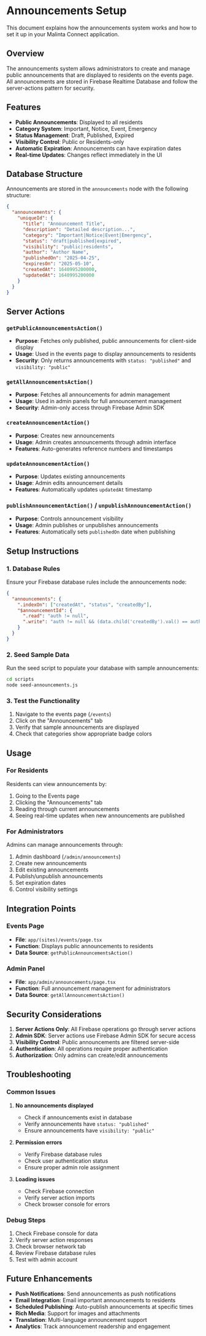 # Announcements Setup

This document explains how the announcements system works and how to set it up in your Malinta Connect application.

## Overview

The announcements system allows administrators to create and manage public announcements that are displayed to residents on the events page. All announcements are stored in Firebase Realtime Database and follow the server-actions pattern for security.

## Features

- **Public Announcements**: Displayed to all residents
- **Category System**: Important, Notice, Event, Emergency
- **Status Management**: Draft, Published, Expired
- **Visibility Control**: Public or Residents-only
- **Automatic Expiration**: Announcements can have expiration dates
- **Real-time Updates**: Changes reflect immediately in the UI

## Database Structure

Announcements are stored in the `announcements` node with the following structure:

```json
{
  "announcements": {
    "uniqueId": {
      "title": "Announcement Title",
      "description": "Detailed description...",
      "category": "Important|Notice|Event|Emergency",
      "status": "draft|published|expired",
      "visibility": "public|residents",
      "author": "Author Name",
      "publishedOn": "2025-04-25",
      "expiresOn": "2025-05-10",
      "createdAt": 1640995200000,
      "updatedAt": 1640995200000
    }
  }
}
```

## Server Actions

### `getPublicAnnouncementsAction()`
- **Purpose**: Fetches only published, public announcements for client-side display
- **Usage**: Used in the events page to display announcements to residents
- **Security**: Only returns announcements with `status: "published"` and `visibility: "public"`

### `getAllAnnouncementsAction()`
- **Purpose**: Fetches all announcements for admin management
- **Usage**: Used in admin panels for full announcement management
- **Security**: Admin-only access through Firebase Admin SDK

### `createAnnouncementAction()`
- **Purpose**: Creates new announcements
- **Usage**: Admin creates announcements through admin interface
- **Features**: Auto-generates reference numbers and timestamps

### `updateAnnouncementAction()`
- **Purpose**: Updates existing announcements
- **Usage**: Admin edits announcement details
- **Features**: Automatically updates `updatedAt` timestamp

### `publishAnnouncementAction()` / `unpublishAnnouncementAction()`
- **Purpose**: Controls announcement visibility
- **Usage**: Admin publishes or unpublishes announcements
- **Features**: Automatically sets `publishedOn` date when publishing

## Setup Instructions

### 1. Database Rules

Ensure your Firebase database rules include the announcements node:

```json
{
  "announcements": {
    ".indexOn": ["createdAt", "status", "createdBy"],
    "$announcementId": {
      ".read": "auth != null",
      ".write": "auth != null && (data.child('createdBy').val() == auth.uid || root.child('users').child(auth.uid).child('role').val() == 'admin')"
    }
  }
}
```

### 2. Seed Sample Data

Run the seed script to populate your database with sample announcements:

```bash
cd scripts
node seed-announcements.js
```

### 3. Test the Functionality

1. Navigate to the events page (`/events`)
2. Click on the "Announcements" tab
3. Verify that sample announcements are displayed
4. Check that categories show appropriate badge colors

## Usage

### For Residents

Residents can view announcements by:
1. Going to the Events page
2. Clicking the "Announcements" tab
3. Reading through current announcements
4. Seeing real-time updates when new announcements are published

### For Administrators

Admins can manage announcements through:
1. Admin dashboard (`/admin/announcements`)
2. Create new announcements
3. Edit existing announcements
4. Publish/unpublish announcements
5. Set expiration dates
6. Control visibility settings

## Integration Points

### Events Page
- **File**: `app/(sites)/events/page.tsx`
- **Function**: Displays public announcements to residents
- **Data Source**: `getPublicAnnouncementsAction()`

### Admin Panel
- **File**: `app/admin/announcements/page.tsx`
- **Function**: Full announcement management for administrators
- **Data Source**: `getAllAnnouncementsAction()`

## Security Considerations

1. **Server Actions Only**: All Firebase operations go through server actions
2. **Admin SDK**: Server actions use Firebase Admin SDK for secure access
3. **Visibility Control**: Public announcements are filtered server-side
4. **Authentication**: All operations require proper authentication
5. **Authorization**: Only admins can create/edit announcements

## Troubleshooting

### Common Issues

1. **No announcements displayed**
   - Check if announcements exist in database
   - Verify announcements have `status: "published"`
   - Ensure announcements have `visibility: "public"`

2. **Permission errors**
   - Verify Firebase database rules
   - Check user authentication status
   - Ensure proper admin role assignment

3. **Loading issues**
   - Check Firebase connection
   - Verify server action imports
   - Check browser console for errors

### Debug Steps

1. Check Firebase console for data
2. Verify server action responses
3. Check browser network tab
4. Review Firebase database rules
5. Test with admin account

## Future Enhancements

- **Push Notifications**: Send announcements as push notifications
- **Email Integration**: Email important announcements to residents
- **Scheduled Publishing**: Auto-publish announcements at specific times
- **Rich Media**: Support for images and attachments
- **Translation**: Multi-language announcement support
- **Analytics**: Track announcement readership and engagement
